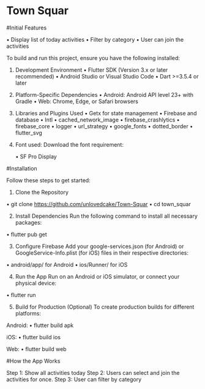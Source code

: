 # Town Squar

#Initial Features

• Display list of today activities
• Filter by category
• User can join the activities

To build and run this project, ensure you have the following installed:

1. Development Environment
   • Flutter SDK (Version 3.x or later recommended)
   • Android Studio or Visual Studio Code
   • Dart >=3.5.4 or later
2. Platform-Specific Dependencies
   • Android: Android API level 23+ with Gradle
   • Web: Chrome, Edge, or Safari browsers

3. Libraries and Plugins Used
   • Getx for state management
   • Firebase and database
   • Intl
   • cached_network_image
   • firebase_crashlytics
   • firebase_core
   • logger
   • url_strategy
   • google_fonts
   • dotted_border
   • flutter_svg

4. Font used:
   Download the font requirement:

   • SF Pro Display

#Installation

Follow these steps to get started:

1. Clone the Repository

• git clone https://github.com/unlovedcake/Town-Squar
• cd town_squar

2. Install Dependencies
   Run the following command to install all necessary packages:

• flutter pub get

3. Configure Firebase
   Add your google-services.json (for Android) or GoogleService-Info.plist (for iOS) files in their respective directories:

• android/app/ for Android
• ios/Runner/ for iOS

4. Run the App
   Run on an Android or iOS simulator, or connect your physical device:

• flutter run

5. Build for Production (Optional)
   To create production builds for different platforms:

Android:
• flutter build apk

iOS:
• flutter build ios

Web:
• flutter build web

#How the App Works

Step 1: Show all activities today
Step 2: Users can select and join the activities for once.
Step 3: User can filter by category

